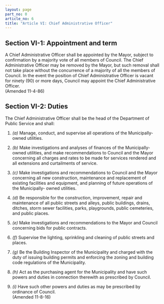 ```yaml
---
layout: page
part_no: 0
article_no: 6
title: "Article VI: Chief Administrative Officer"
---
```


## Section VI-1: Appointment and term

A Chief Administrative Officer shall be appointed by the Mayor, subject to
confirmation by a majority vote of all members of Council. The Chief
Administrative Officer may be removed by the Mayor, but such removal shall not
take place without the concurrence of a majority of all the members of Council.
In the event the position of Chief Administrative Officer is vacant for ninety
(90) or more days, Council may appoint the Chief Administrative Officer.  
(Amended 11-4-86)

## Section VI-2: Duties

The Chief Administrative Officer shall be the head of the Department of Public
Service and shall:

1. _(a)_ Manage, conduct, and supervise all operations of the Municipally-owned
utilities.

2. _(b)_ Make investigations and analyses of finances of the Municipally-owned
utilities, and make recommendations to Council and the Mayor concerning all
charges and rates to be made for services rendered and all extensions and
curtailments of service.

3. _(c)_ Make investigations and recommendations to Council and the Mayor
concerning all new construction, maintenance and replacement of existing
facilities and equipment, and planning of future operations of the Municipally-
owned utilities.

4. _(d)_  Be responsible for the construction, improvement, repair and
maintenance of all public streets and alleys, public buildings, drains, ditches,
storm sewer facilities, parks, playgrounds, public cemeteries, and public
places.

5. _(e)_ Make investigations and recommendations to the Mayor and Council
concerning bids for public contracts.

6. _(f)_ Supervise the lighting, sprinkling and cleaning of public streets and
places.

7. _(g)_ Be the Building Inspector of the Municipality and charged with the duty
of issuing building permits and enforcing the zoning and building code
regulations of the Municipality.

8. _(h)_ Act as the purchasing agent for the Municipality and have such powers
and duties in connection therewith as prescribed by Council.

9. _(i)_ Have such other powers and duties as may be prescribed by ordinance of
Council.  
(Amended 11-8-16)
